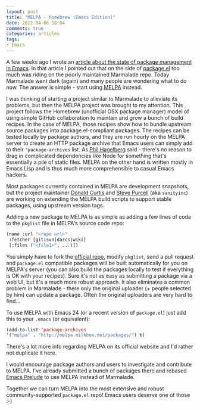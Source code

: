 ```yaml
---
layout: post
title: "MELPA - homebrew (Emacs Edition)"
date: 2012-04-06 18:04
comments: true
categories: articles
tags:
- Emacs
---
```


A few weeks ago I wrote an
[article about the state of package management in Emacs](http://batsov.com/articles/2012/02/19/package-management-in-emacs-the-good-the-bad-and-the-ugly/). In
that article I pointed out that on the side of [package.el](http://wikemacs.org/wiki/Package.el) too much
was riding on the poorly maintained Marmalade repo. Today
Marmalade went dark (again) and many people are wondering what to do
now. The answer is simple - start using [MELPA](http://melpa.milkbox.net/) instead.

I was thinking of starting a project similar to Marmalade to alleviate
its problems, but then the MELPA project was brought to my
attention. This project follows the Homebrew (unofficial OSX package
manager) model of using simple GitHub collaboration to maintain and
grow a bunch of build recipes. In the case of MELPA, those recipes
show how to bundle upstream source packages into package.el-compliant
packages. The recipes can be tested locally by package authors, and
they are run hourly on the MELPA server to create an HTTP package
archive that Emacs users can simply add to their `'package-archives`
list. As [Phil Hagelberg](http://technomancy.us) said - there's no reason to drag in
complicated dependencies like Node for something that's essentially a
pile of static files. MELPA on the other hand is written mostly in
Emacs Lisp and is thus much more comprehensible to casual Emacs hackers.

Most packages currently contained in MELPA are development snapshots,
but the project maintainer
[Donald Curtis](https://github.com/milkypostman) and
[Steve Purcell](http://www.sanityinc.com/) (aka `sanityinc`) are
working on extending the MELPA build scripts to support stable
packages, using upstream version tags.

Adding a new package to MELPA is as simple as adding a few lines of
code to the `pkglist` file in MELPA's source code repo:

```cl
(name :url "<repo url>"
 :fetcher [git|svn|darcs|wiki]
 [:files ("<file1>", ...)])
```

You simply have to fork the [official repo](https://github.com/milkypostman/melpa), modify `pkglist`, send a pull
request and `package.el` compatible packages will be built
automatically for you on MELPA's server (you can also build the
packages locally to test if everything is OK with your recipes). Sure it's not as easy as
submitting a package via a web UI, but it's a much more robust
approach. It also eliminates a common problem in Marmalade - there
only the original uploader (+ people selected by him) can update a
package. Often the original uploaders are very hard to find...

To use MELPA with Emacs 24 (or a recent version of `package.el`) just
add this to your `.emacs` (or equivalent):

```cl
(add-to-list 'package-archives
'("melpa" . "http://melpa.milkbox.net/packages/") t)
```

There's a lot more info regarding MELPA on its official website and
I'd rather not duplicate it here.

I would encourage package authors and users to investigate and
contribute to MELPA. I've already submitted a bunch of packages
there and rebased [Emacs Prelude](http://batsov.com/prelude) to
use MELPA instead of Marmalade.

Together we can turn MELPA into the most extensive and robust community-supported
`package.el` repo! Emacs users deserve one of those :-)
